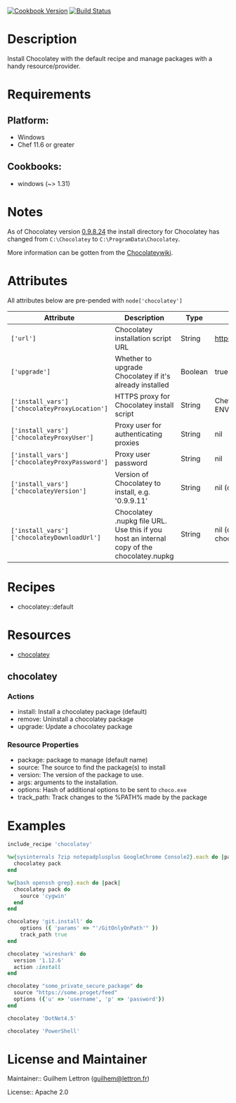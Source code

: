 [![Cookbook Version](https://img.shields.io/cookbook/v/chocolatey.svg)](https://supermarket.getchef.com/cookbooks/chocolatey) [![Build Status](http://img.shields.io/travis/chocolatey/chocolatey-cookbook/master.svg)](https://travis-ci.org/chocolatey/chocolatey-cookbook)

# Description

Install Chocolatey with the default recipe and manage packages with a handy resource/provider.

# Requirements

## Platform:

* Windows
* Chef 11.6 or greater

## Cookbooks:

* windows (~> 1.31)

# Notes

As of Chocolatey version
[0.9.8.24](https://github.com/chocolatey/chocolatey/blob/master/CHANGELOG.md#09824-july-3-2014)
the install directory for Chocolatey has changed from `C:\Chocolatey` to
`C:\ProgramData\Chocolatey`.

More information can be gotten from the [Chocolateywiki](https://github.com/chocolatey/chocolatey/wiki/DefaultChocolateyInstallReasoning).

# Attributes

All attributes below are pre-pended with `node['chocolatey']`

Attribute | Description | Type   | Default
----------|-------------|--------|--------
`['url']` | Chocolatey installation script URL | String | https://chocolatey.org/install.ps1
`['upgrade']` | Whether to upgrade Chocolatey if it's already installed | Boolean | true
`['install_vars']['chocolateyProxyLocation']` | HTTPS proxy for Chocolatey install script | String | Chef::Config['https_proxy'] or ENV['https_proxy']
`['install_vars']['chocolateyProxyUser']` | Proxy user for authenticating proxies | String | nil
`['install_vars']['chocolateyProxyPassword']` | Proxy user password | String | nil
`['install_vars']['chocolateyVersion']` | Version of Chocolatey to install, e.g. '0.9.9.11' | String | nil (download latest version)
`['install_vars']['chocolateyDownloadUrl']` | Chocolatey .nupkg file URL. Use this if you host an internal copy of the chocolatey.nupkg | String | nil (download from chocolatey.org)


# Recipes

* chocolatey::default

# Resources

* [chocolatey](#chocolatey)

## chocolatey

### Actions

- install: Install a chocolatey package (default)
- remove: Uninstall a chocolatey package
- upgrade: Update a chocolatey package

### Resource Properties

- package: package to manage (default name)
- source: The source to find the package(s) to install
- version: The version of the package to use.
- args: arguments to the installation.
- options: Hash of additional options to be sent to `choco.exe`
- track_path: Track changes to the %PATH% made by the package

# Examples

``` ruby
include_recipe 'chocolatey'

%w{sysinternals 7zip notepadplusplus GoogleChrome Console2}.each do |pack|
  chocolatey pack
end

%w{bash openssh grep}.each do |pack|
  chocolatey pack do
    source 'cygwin'
  end
end

chocolatey 'git.install' do
    options ({ 'params' => "'/GitOnlyOnPath'" })
    track_path true
end

chocolatey 'wireshark' do
  version '1.12.6'
  action :install
end

chocolatey "some_private_secure_package" do
  source "https://some.proget/feed"
  options ({'u' => 'username', 'p' => 'password'})
end

chocolatey 'DotNet4.5'

chocolatey 'PowerShell'
```

# License and Maintainer

Maintainer:: Guilhem Lettron (<guilhem@lettron.fr>)

License:: Apache 2.0
